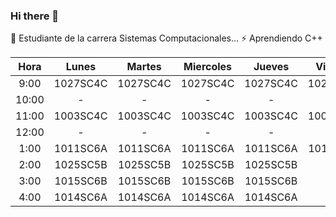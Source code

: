 ### Hi there 👋

<!--
**Alexnotgoat/Alexnotgoat** is a ✨ _special_ ✨ repository because its `README.md` (this file) appears on your GitHub profile.

Here are some ideas to get you started:

- 🔭 Estudiante de la carrera Sistemas Computacionales ...
- 🌱 I’m currently learning ...
- 👯 I’m looking to collaborate on ...
- 🤔 I’m looking for help with ...
- 💬 Ask me about ...
- 📫 How to reach me: ...
- 😄 Pronouns: ...
- ⚡ Fun fact: ...
-->
🤔 Estudiante de la carrera Sistemas Computacionales...
⚡ Aprendiendo C++

| Hora  | Lunes    | Martes   | Miercoles | Jueves   | Viernes  |
|:-----:|:--------:|:--------:|:---------:|:--------:|:--------:|
| 9:00  | 1027SC4C | 1027SC4C | 1027SC4C  | 1027SC4C | 1027SC4C |
| 10:00 | -        | -        | -         | -        | -        |
| 11:00 | 1003SC4C | 1003SC4C | 1003SC4C  | 1003SC4C | 1003SC4C |
| 12:00 | -        | -        | -         | -        | -        |
| 1:00  | 1011SC6A | 1011SC6A | 1011SC6A  | 1011SC6A | 1011SC6A |
| 2:00  | 1025SC5B | 1025SC5B | 1025SC5B  | 1025SC5B |          |
| 3:00  | 1015SC6B | 1015SC6B | 1015SC6B  | 1015SC6B |          |
| 4:00  | 1014SC6A | 1014SC6A | 1014SC6A  | 1014SC6A |          |

